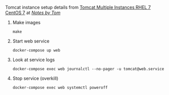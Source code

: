 Tomcat instance setup details from [Tomcat Multiple Instances RHEL 7 CentOS 7](https://notesbytom.wordpress.com/2017/03/10/tomcat-multiple-instances-rhel-7-centos-7/) at [_Notes by Tom_](https://notesbytom.wordpress.com/)

1. Make images
    ```console
    make
    ```

2. Start web service
    ```console
    docker-compose up web
    ```

3. Look at service logs
    ```console
    docker-compose exec web journalctl --no-pager -u tomcat@web.service
    ```

4. Stop service (overkill)
    ```console
    docker-compose exec web systemctl poweroff
    ```
